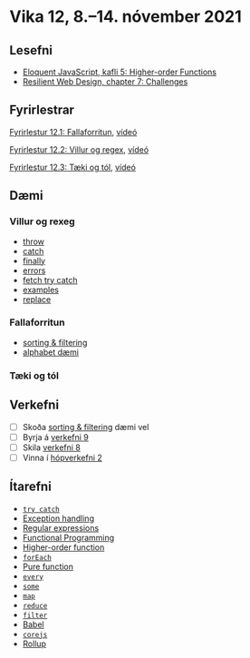 # Vika 12, 8.–14. nóvember 2021

## Lesefni

* [Eloquent JavaScript, kafli 5: Higher-order Functions](https://eloquentjavascript.net/05_higher_order.html)
* [Resilient Web Design, chapter 7: Challenges](https://resilientwebdesign.com/chapter7/)

## Fyrirlestrar

[Fyrirlestur 12.1: Fallaforritun](12.1.functional.md), [vídeó](https://youtu.be/)

[Fyrirlestur 12.2: Villur og regex](12.2.errors.regex.md), [vídeó](https://youtu.be/)

[Fyrirlestur 12.3: Tæki og tól](12.3.tools.md), [vídeó](https://youtu.be/)

## Dæmi

### Villur og rexeg

* [throw](daemi/1.errors-regex/01.throw.js)
* [catch](daemi/1.errors-regex/02.catch.js)
* [finally](daemi/1.errors-regex/03.finally.js)
* [errors](daemi/1.errors-regex/04.errors.js)
* [fetch try catch](daemi/1.errors-regex/05.fetch.js)
* [examples](daemi/1.regex-regex/06.examples.js)
* [replace](daemi/1.regex-regex/07.replace.js)

### Fallaforritun

* [sorting & filtering](daemi/2.functional/01.sorting-filtering.html)
* [alphabet dæmi](daemi/2.functional/02.alphabet.js)

### Tæki og tól

## Verkefni

* [ ] Skoða [sorting & filtering](daemi/2.functional/01.sorting-filtering.html) dæmi vel
* [ ] Byrja á [verkefni 9](https://github.com/vefforritun/vef1-2021-v10)
* [ ] Skila [verkefni 8](https://github.com/vefforritun/vef1-2021-v9)
* [ ] Vinna í [hópverkefni 2](https://github.com/vefforritun/vef1-2021-h2)

## Ítarefni

* [`try catch`](https://developer.mozilla.org/en-US/docs/Web/JavaScript/Reference/Statements/try...catch)
* [Exception handling](https://en.wikipedia.org/wiki/Exception_handling)
* [Regular expressions](https://developer.mozilla.org/en-US/docs/Web/JavaScript/Guide/Regular_Expressions)
* [Functional Programming](https://en.wikipedia.org/wiki/Functional_programming)
* [Higher-order function](https://en.wikipedia.org/wiki/Higher-order_function)
* [`forEach`](https://developer.mozilla.org/en-US/docs/Web/JavaScript/Reference/Global_Objects/Array/forEach)
* [Pure function](https://en.wikipedia.org/wiki/Pure_function)
* [`every`](https://developer.mozilla.org/en-US/docs/Web/JavaScript/Reference/Global_Objects/Array/every)
* [`some`](https://developer.mozilla.org/en/docs/Web/JavaScript/Reference/Global_Objects/Array/some)
* [`map`](https://developer.mozilla.org/en/docs/Web/JavaScript/Reference/Global_Objects/Array/map)
* [`reduce`](https://developer.mozilla.org/en-US/docs/Web/JavaScript/Reference/Global_Objects/Array/Reduce)
* [`filter`](https://developer.mozilla.org/en/docs/Web/JavaScript/Reference/Global_Objects/Array/filter)
* [Babel](https://babeljs.io/)
* [`corejs`](https://github.com/zloirock/core-js)
* [Rollup](https://rollupjs.org/)
